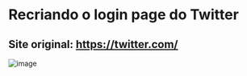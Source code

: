 # Recriando o login page do Twitter

## Site original: https://twitter.com/

![image](https://user-images.githubusercontent.com/84159325/172648483-702d3266-c164-425d-9119-00d1d1d432d2.png)
